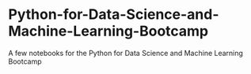 # Python-for-Data-Science-and-Machine-Learning-Bootcamp
A few notebooks for the Python for Data Science and Machine Learning Bootcamp
